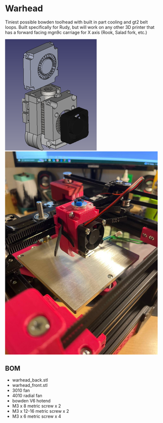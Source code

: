 # Warhead

Tiniest possible bowden toolhead with built in part cooling and gt2 belt loops. 
Built specifically for Rudy, but will work on any other 3D printer that has a 
forward facing mgn9c carriage for X axis (Rook, Salad fork, etc.)

<img src="CAD_render.png" width="300px">

<img src="photo.jpg" width="500px">

## BOM

 - warhead_back.stl
 - warhead_front.stl
 - 3010 fan
 - 4010 radial fan
 - bowden V6 hotend
 - M3 x 8 metric screw x 2
 - M3 x 12-16 metric screw x 2
 - M3 x 6 metric screw x 4